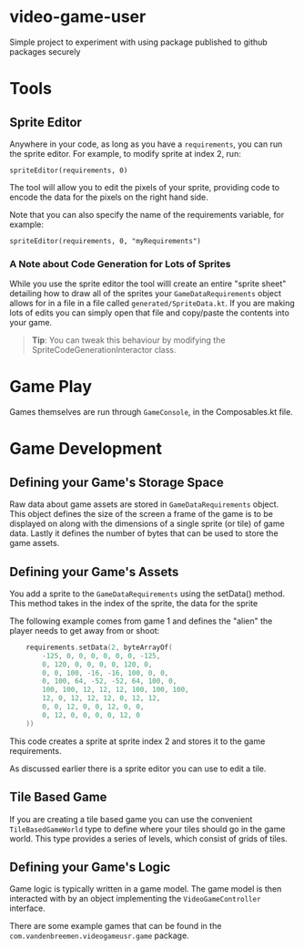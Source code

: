 # video-game-user
Simple project to experiment with using package published to github packages securely

# Tools
## Sprite Editor
Anywhere in your code, as long as you have a ```requirements```, you can run the sprite editor.  For example, to modify sprite at index 2, run:

```
spriteEditor(requirements, 0)
```

The tool will allow you to edit the pixels of your sprite, providing code to encode the data for the pixels on the right hand side.

Note that you can also specify the name of the requirements variable, for example:

```
spriteEditor(requirements, 0, "myRequirements")
```

### A Note about Code Generation for Lots of Sprites
While you use the sprite editor the tool willl create an entire "sprite sheet" detailing how to draw all of the sprites your ```GameDataRequirements``` object allows for in a file in a file called ```generated/SpriteData.kt```.  If you are making lots of edits you can simply open that file and copy/paste the contents into your game.

> **Tip**:  You can tweak this behaviour by modifying the SpriteCodeGenerationInteractor class. 

# Game Play
Games themselves are run through ```GameConsole```, in the Composables.kt file.

# Game Development
## Defining your Game's Storage Space
Raw data about game assets are stored in ```GameDataRequirements``` object.  This object defines the size of the screen a frame of the game is to be
displayed on along with the dimensions of a single sprite (or tile) of game data.  Lastly it defines the number of bytes that can be used to store the game assets.

## Defining your Game's Assets
You add a sprite to the ```GameDataRequirements``` using the setData() method.  This method takes in the index of the sprite, the data for the sprite

The following example comes from game 1 and defines the "alien" the player needs to get away from or shoot:

```kotlin
    requirements.setData(2, byteArrayOf(
        -125, 0, 0, 0, 0, 0, 0, -125,
        0, 120, 0, 0, 0, 0, 120, 0,
        0, 0, 100, -16, -16, 100, 0, 0,
        0, 100, 64, -52, -52, 64, 100, 0,
        100, 100, 12, 12, 12, 100, 100, 100,
        12, 0, 12, 12, 12, 0, 12, 12,
        0, 0, 12, 0, 0, 12, 0, 0,
        0, 12, 0, 0, 0, 0, 12, 0
    ))
```

This code creates a sprite at sprite index 2 and stores it to the game requirements.

As discussed earlier there is a sprite editor you can use to edit a tile.

## Tile Based Game
If you are creating a tile based game you can use the convenient ```TileBasedGameWorld``` type to define where your tiles should go in the game world.  This type provides a series of levels, which consist of grids of tiles.

## Defining your Game's Logic
Game logic is typically written in a game model.  The game model is then interacted with by an object implementing the ```VideoGameController``` interface.

There are some example games that can be found in the ```com.vandenbreemen.videogameusr.game``` package.